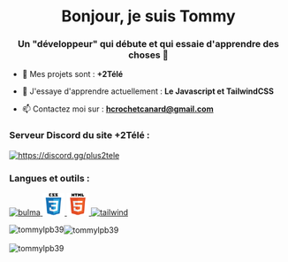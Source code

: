 <h1 align="center">Bonjour, je suis Tommy</h1>
<h3 align="center">Un "développeur" qui débute et qui essaie d'apprendre des choses 🔨</h3>

- 📂 Mes projets sont : **+2Télé**

- 🌱 J'essaye d'apprendre actuellement : **Le Javascript et TailwindCSS**

- 📫 Contactez moi sur : **hcrochetcanard@gmail.com**

<h3 align="left">Serveur Discord du site +2Télé :</h3>
<p align="left">
<a href="https://discord.gg/https://discord.gg/plus2tele" target="blank"><img align="center" src="https://raw.githubusercontent.com/rahuldkjain/github-profile-readme-generator/master/src/images/icons/Social/discord.svg" alt="https://discord.gg/plus2tele" height="30" width="40" /></a>
</p>

<h3 align="left">Langues et outils :</h3>
<p align="left"> <a href="https://bulma.io/" target="_blank" rel="noreferrer"> <img src="https://raw.githubusercontent.com/gilbarbara/logos/804dc257b59e144eaca5bc6ffd16949752c6f789/logos/bulma.svg" alt="bulma" width="40" height="40"/> </a> <a href="https://www.w3schools.com/css/" target="_blank" rel="noreferrer"> <img src="https://raw.githubusercontent.com/devicons/devicon/master/icons/css3/css3-original-wordmark.svg" alt="css3" width="40" height="40"/> </a> <a href="https://www.w3.org/html/" target="_blank" rel="noreferrer"> <img src="https://raw.githubusercontent.com/devicons/devicon/master/icons/html5/html5-original-wordmark.svg" alt="html5" width="40" height="40"/> </a> <a href="https://tailwindcss.com/" target="_blank" rel="noreferrer"> <img src="https://www.vectorlogo.zone/logos/tailwindcss/tailwindcss-icon.svg" alt="tailwind" width="40" height="40"/> </a> </p>

<p><img align="left" src="https://github-readme-stats.vercel.app/api/top-langs?username=tommylpb39&show_icons=true&theme=dark&locale=en&layout=compact" alt="tommylpb39" /></p>

<p> <img align="center" src="https://github-readme-stats.vercel.app/api?username=tommylpb39&show_icons=true&theme=dark&locale=en" alt="tommylpb39" /></p>

<p><img align="center" src="https://github-readme-streak-stats.herokuapp.com/?user=tommylpb39&theme=dark" alt="tommylpb39" /></p>

